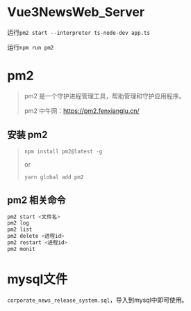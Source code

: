 # Vue3NewsWeb_Server

运行`pm2 start --interpreter ts-node-dev app.ts`

运行`npm run pm2`

# pm2

> pm2 是一个守护进程管理工具，帮助管理和守护应用程序。
>
> pm2 中午网：https://pm2.fenxianglu.cn/

## 安装 pm2

> `npm install pm2@latest -g`
>
> or
>
> `yarn global add pm2`

## pm2 相关命令

```sh
pm2 start <文件名>
pm2 log
pm2 list
pm2 delete <进程id>
pm2 restart <进程id>
pm2 monit
```

# mysql文件
`corporate_news_release_system.sql`，导入到mysql中即可使用。
